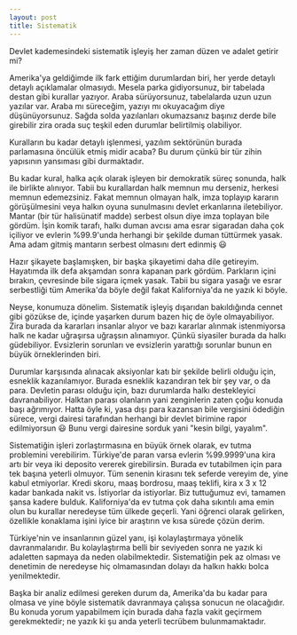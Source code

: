 ```yaml
---
layout: post
title: Sistematik
---
```


Devlet kademesindeki sistematik işleyiş her zaman düzen ve adalet getirir mi?

Amerika'ya geldiğimde ilk fark ettiğim durumlardan biri, her yerde detaylı detaylı açıklamalar olmasıydı. Mesela parka gidiyorsunuz, bir tabelada destan gibi kurallar yazıyor. Araba sürüyorsunuz, tabelalarda uzun uzun yazılar var. Araba mı süreceğim, yazıyı mı okuyacağım diye düşünüyorsunuz. Sağda solda yazılanları okumazsanız başınız derde bile girebilir zira orada suç teşkil eden durumlar belirtilmiş olabiliyor.

Kuralların bu kadar detaylı işlenmesi, yazılım sektörünün burada parlamasına öncülük etmiş midir acaba? Bu durum çünkü bir tür zihin yapısının yansıması gibi durmaktadır.

Bu kadar kural, halka açık olarak işleyen bir demokratik süreç sonunda, halk ile birlikte alınıyor. Tabii bu kurallardan halk memnun mu derseniz, herkesi memnun edemezsiniz. Fakat memnun olmayan halk, imza toplayıp kararın görüşülmesini veya halkın oyuna sunulmasını devlet erkanlarına iletebiliyor. Mantar (bir tür halisünatif madde) serbest olsun diye imza toplayan bile gördüm. İşin komik tarafı, halkı duman avcısı ama esrar sigaradan daha çok içiliyor ve evlerin %99.9'unda herhangi bir şekilde duman tüttürmek yasak. Ama adam gitmiş mantarın serbest olmasını dert edinmiş 😃

Hazır şikayete başlamışken, bir başka şikayetimi daha dile getireyim. Hayatımda ilk defa akşamdan sonra kapanan park gördüm. Parkların içini bırakın, çevresinde bile sigara içmek yasak. Tabii bu sigara yasağı ve esrar serbestliği tüm Amerika'da böyle değil fakat Kaliforniya'da ne yazık ki böyle.

Neyse, konumuza dönelim. Sistematik işleyiş dışarıdan bakıldığında cennet gibi gözükse de, içinde yaşarken durum bazen hiç de öyle olmayabiliyor. Zira burada da kararları insanlar alıyor ve bazı kararlar alınmak istenmiyorsa halk ne kadar uğraşırsa uğraşsın alınamıyor. Çünkü siyasiler burada da halkı güdebiliyor. Evsizlerin sorunları ve evsizlerin yarattığı sorunlar bunun en büyük örneklerinden biri.

Durumlar karşısında alınacak aksiyonlar katı bir şekilde belirli olduğu için, esneklik kazanılamıyor. Burada esneklik kazandıran tek bir şey var, o da para. Devletin parası olduğu için, bazı durumlarda halkı destekleyici davranabiliyor. Halktan parası olanların yani zenginlerin zaten çoğu konuda başı ağrımıyor. Hatta öyle ki, yasa dışı para kazansan bile vergisini ödediğin sürece, vergi dairesi tarafından herhangi bir devlet birimine rapor edilmiyorsun 😃 Bunu vergi dairesine sorduk yani "kesin bilgi, yayalım".

Sistematiğin işleri zorlaştırmasına en büyük örnek olarak, ev tutma problemini verebilirim. Türkiye'de paran varsa evlerin %99.9999'una kira artı bir veya iki deposito vererek girebilirsin. Burada ev tutabilmen için para tek başına yeterli olmuyor. Tüm senenin kirasını tek seferde vereyim de, yine kabul etmiyorlar. Kredi skoru, maaş bordrosu, maaş teklifi, kira x 3 x 12 kadar bankada nakit vs. İstiyorlar da istiyorlar. Biz tuttuğumuz evi, tamamen şansa kadere bulduk. Kaliforniya'da ev tutma çok daha sıkıntılı ama emin olun bu kurallar neredeyse tüm ülkede geçerli. Yani öğrenci olarak gelirken, özellikle konaklama işini iyice bir araştırın ve kısa sürede çözün derim.

Türkiye'nin ve insanlarının güzel yanı, işi kolaylaştırmaya yönelik davranmalarıdır. Bu kolaylaştırma belli bir seviyeden sonra ne yazık ki adaletten sapmaya da neden olabilmektedir. Sistematiğin pek az olması ve denetimin de neredeyse hiç olmamasından dolayı da halkın hakkı bolca yenilmektedir.

Başka bir analiz edilmesi gereken durum da, Amerika'da bu kadar para olmasa ve yine böyle sistematik davranmaya çalışsa sonucun ne olacağıdır. Bu konuda yorum yapabilmem için burada daha fazla vakit geçirmem gerekmektedir; ne yazık ki şu anda yeterli tecrübem bulunmamaktadır.
